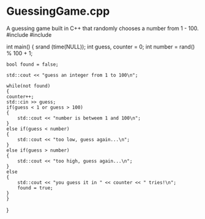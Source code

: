 # GuessingGame.cpp
A guessing game built in C++ that randomly chooses a number from 1 - 100.
#include <iostream>
#include <cstdlib>

int main() 
{
    srand (time(NULL));
    int guess, counter = 0;
    int number = rand() % 100 + 1;
    
    bool found = false;
    
    std::cout << "guess an integer from 1 to 100\n";
    
    while(not found)
    {
    counter++;
    std::cin >> guess;
    if(guess < 1 or guess > 100)
    {
        std::cout << "number is betweem 1 and 100\n";
    }
    else if(guess < number)
    {
        std::cout << "too low, guess again...\n";
    }
    else if(guess > number)
    {
        std::cout << "too high, guess again...\n";
    }
    else
    {
        std::cout << "you guess it in " << counter << " tries!\n";
        found = true;
    }
    }
}
